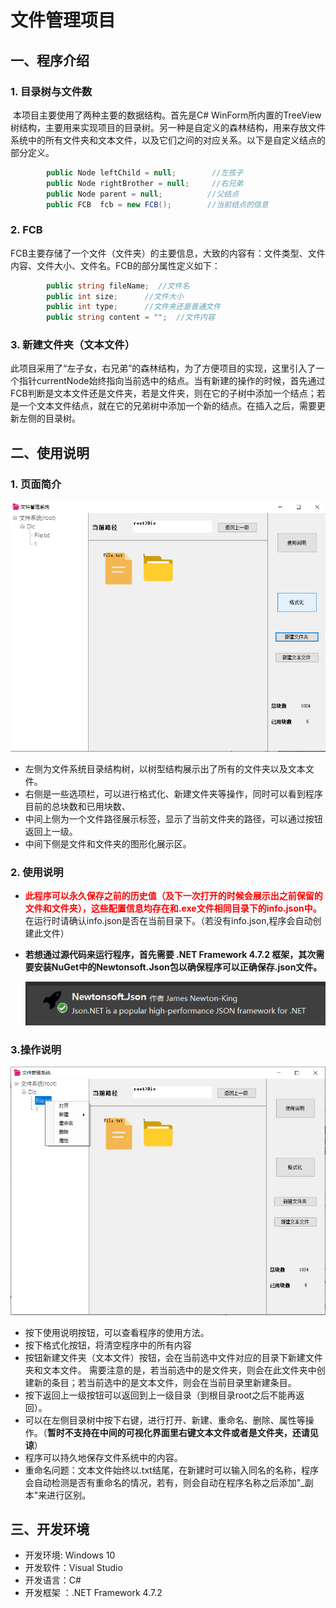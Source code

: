 # 文件管理项目
##  一、程序介绍

###  1. 目录树与文件数

​        本项目主要使用了两种主要的数据结构。首先是C# WinForm所内置的TreeView树结构，主要用来实现项目的目录树。另一种是自定义的森林结构，用来存放文件系统中的所有文件夹和文本文件，以及它们之间的对应关系。以下是自定义结点的部分定义。

```c#
        public Node leftChild = null;     	 //左孩子
        public Node rightBrother = null;     //右兄弟
        public Node parent = null;          //父结点
        public FCB  fcb = new FCB();        //当前结点的信息
```

###  2. FCB

​         FCB主要存储了一个文件（文件夹）的主要信息，大致的内容有：文件类型、文件内容、文件大小、文件名。FCB的部分属性定义如下：

```c#
        public string fileName;  //文件名
        public int size;      //文件大小
        public int type;      //文件夹还是普通文件
        public string content = "";  //文件内容
```

### 3. 新建文件夹（文本文件）

​        此项目采用了“左子女，右兄弟”的森林结构，为了方便项目的实现，这里引入了一个指针currentNode始终指向当前选中的结点。当有新建的操作的时候，首先通过FCB判断是文本文件还是文件夹，若是文件夹，则在它的子树中添加一个结点；若是一个文本文件结点，就在它的兄弟树中添加一个新的结点。在插入之后，需要更新左侧的目录树。

##  二、使用说明

###  1. 页面简介

![image-20210622001045279](https://github.com/HOLLYwyh/Operating-System/blob/main/FileManangement/images/主页.png)

- 左侧为文件系统目录结构树，以树型结构展示出了所有的文件夹以及文本文件。
- 右侧是一些选项栏，可以进行格式化、新建文件夹等操作，同时可以看到程序目前的总块数和已用块数、
- 中间上侧为一个文件路径展示标签，显示了当前文件夹的路径，可以通过按钮返回上一级。
- 中间下侧是文件和文件夹的图形化展示区。

###  2. 使用说明

- <font color="red">**此程序可以永久保存之前的历史值（及下一次打开的时候会展示出之前保留的文件和文件夹），这些配置信息均存在和.exe文件相同目录下的info.json中。**</font>在运行时请确认info.json是否在当前目录下。（若没有info.json,程序会自动创建此文件）

- **若想通过源代码来运行程序，首先需要 .NET Framework 4.7.2 框架，其次需要安装NuGet中的Newtonsoft.Json包以确保程序可以正确保存.json文件。**

  ![image-20210622001045279](https://github.com/HOLLYwyh/Operating-System/blob/main/FileManangement/images/Nuget.png)

###  3.操作说明

![image-20210622001045279](https://github.com/HOLLYwyh/Operating-System/blob/main/FileManangement/images/操作说明.png)

- 按下使用说明按钮，可以查看程序的使用方法。
- 按下格式化按钮，将清空程序中的所有内容
- 按钮新建文件夹（文本文件）按钮，会在当前选中文件对应的目录下新建文件夹和文本文件。  需要注意的是，若当前选中的是文件夹，则会在此文件夹中创建新的条目；若当前选中的是文本文件，则会在当前目录里新建条目。
- 按下返回上一级按钮可以返回到上一级目录（到根目录root之后不能再返回）。
- 可以在左侧目录树中按下右键，进行打开、新建、重命名、删除、属性等操作。（**暂时不支持在中间的可视化界面里右键文本文件或者是文件夹，还请见谅**）
- 程序可以持久地保存文件系统中的内容。
- 重命名问题：文本文件始终以.txt结尾，在新建时可以输入同名的名称，程序会自动检测是否有重命名的情况，若有，则会自动在程序名称之后添加"_副本"来进行区别。

##  三、开发环境

- 开发环境: Windows 10
- 开发软件：Visual Studio
- 开发语言：C# 
- 开发框架 ：.NET Framework 4.7.2
